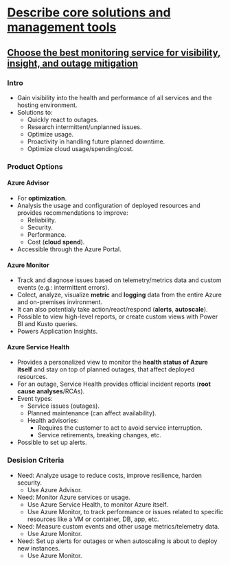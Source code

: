 # [Describe core solutions and management tools](https://docs.microsoft.com/en-us/learn/paths/az-900-describe-core-solutions-management-tools-azure/)

## [Choose the best monitoring service for visibility, insight, and outage mitigation](https://docs.microsoft.com/en-us/learn/modules/monitoring-fundamentals/)

### Intro

- Gain visibility into the health and performance of all services and the hosting environment.
- Solutions to:
    - Quickly react to outages.
    - Research intermittent/unplanned issues.
    - Optimize usage.
    - Proactivity in handling future planned downtime.
    - Optimize cloud usage/spending/cost.

### Product Options

#### Azure Advisor

- For **optimization**.
- Analysis the usage and configuration of deployed resources and provides recommendations to improve:
    - Reliability.
    - Security.
    - Performance.
    - Cost (**cloud spend**).
- Accessible through the Azure Portal.

#### Azure Monitor

- Track and diagnose issues based on telemetry/metrics data and custom events (e.g.: intermittent errors).
- Colect, analyze, visualize **metric** and **logging** data from the entire Azure and on-premises invironment.
- It can also potentialy take action/react/respond (**alerts**, **autoscale**).
- Possible to view high-level reports, or create custom views with Power BI and Kusto queries.
- Powers Application Insights.

#### Azure Service Health

- Provides a personalized view to monitor the **health status of Azure itself** and stay on top of planned outages, that affect deployed resources.
- For an outage, Service Health provides official incident reports (**root cause analyses**/RCAs).
- Event types:
    - Service issues (outages).
    - Planned maintenance (can affect availability).
    - Health advisories:
        - Requires the customer to act to avoid service interruption.
        - Service retirements, breaking changes, etc.
- Possible to set up alerts.

### Desision Criteria

- Need: Analyze usage to reduce costs, improve resilience, harden security.
    - Use Azure Advisor.
- Need: Monitor Azure services or usage.
    - Use Azure Service Health, to monitor Azure itself.
    - Use Azure Monitor, to track performance or issues related to specific resources like a VM or container, DB, app, etc.
- Need: Measure custom events and other usage metrics/telemetry data.
    - Use Azure Monitor.
- Need: Set up alerts for outages or when autoscaling is about to deploy new instances.
    - Use Azure Monitor.
